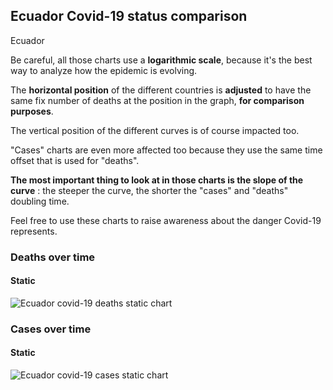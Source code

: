 ## Ecuador Covid-19 status comparison 

Ecuador



Be careful, all those charts use a **logarithmic scale**, because it's the best way to analyze how the epidemic is evolving.
 
The **horizontal position** of the different countries is **adjusted** to have the same fix number of deaths at the position in the graph, **for comparison purposes**.

The vertical position of the different curves is of course impacted too.

"Cases" charts are even more affected too because they use the same time offset that is used for "deaths".

**The most important thing to look at in those charts is the slope of the curve** : the steeper the curve, the shorter the "cases" and "deaths" doubling time.

Feel free to use these charts to raise awareness about the danger Covid-19 represents. 


 
### Deaths over time
 
#### Static
![Ecuador covid-19 deaths static chart](https://raw.githubusercontent.com/madlag/coronavirus_study/master/notebooks/graphs/2020-03-20/countries/Ecuador/2020-03-20_Ecuador_deaths.png "Ecuador covid-19 deaths static chart")   

 
### Cases over time
 
#### Static
![Ecuador covid-19 cases static chart](https://raw.githubusercontent.com/madlag/coronavirus_study/master/notebooks/graphs/2020-03-20/countries/Ecuador/2020-03-20_Ecuador_deaths.png "Ecuador covid-19 cases static chart")   

